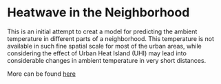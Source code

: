# Heatwave in the Neighborhood
This is an initial attempt to creat a model for predicting the ambient temperature in different parts of a neighborhood. This temperature is not available in such fine spatial scale for most of the urban areas, while considering the effect of Urban Heat Island (UHI) may lead into considerable changes in ambient temperature in very short distances.

More can be found [here](Heat_in_the_Neighborhood.html)
